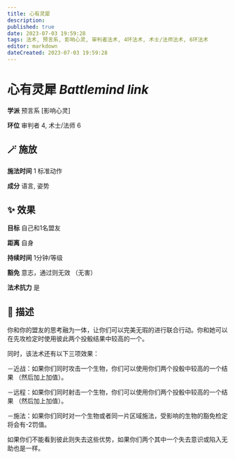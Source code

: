 ```yaml
---
title: 心有灵犀
description: 
published: true
date: 2023-07-03 19:59:28
tags: 法术, 预言系, 影响心灵, 审判者法术, 4环法术, 术士/法师法术, 6环法术
editor: markdown
dateCreated: 2023-07-03 19:59:28
---
```


# **心有灵犀** *Battlemind link*

**学派** 预言系 \[影响心灵\] 

**环位** 审判者 4, 术士/法师 6

## 🪄 施放

**施法时间** 1 标准动作

**成分** 语言, 姿势

## ✨ 效果 

**目标** 自己和1名盟友 

**距离** 自身  

**持续时间** 1分钟/等级 

**豁免** 意志，通过则无效 （无害）

**法术抗力** 是

## 📖 描述

你和你的盟友的思考融为一体，让你们可以完美无瑕的进行联合行动。你和她可以在先攻检定时使用彼此两个投骰结果中较高的一个。

同时，该法术还有以下三项效果：

－近战：如果你们同时攻击一个生物，你们可以使用你们两个投骰中较高的一个结果 （然后加上加值）。

－远程：如果你们同时射击一个生物，你们可以使用你们两个投骰中较高的一个结果 （然后加上加值）。

－施法：如果你们同时对一个生物或者同一片区域施法，受影响的生物的豁免检定将会有-2罚值。

如果你们不能看到彼此则失去这些优势，如果你们两个其中一个失去意识或陷入无助也是一样。
    